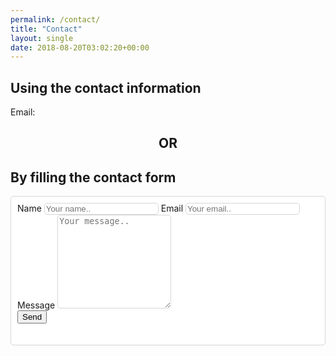 ```yaml
---
permalink: /contact/
title: "Contact"
layout: single
date: 2018-08-20T03:02:20+00:00
---
```

<head>
<link rel="stylesheet" href="/assets/css/resume.css">

<style>
.container {
    border-radius: 5px;
    border-style: solid;
    border-color: #D6D6D6;
    background-color: #ffffff;
    border-width: 1.4px;
    padding: 10px;
    padding-bottom: 20px;
}

input {
  border-radius: 5px;
  border-style: solid;
  border-color: #D6D6D6;
  border-width: 1.4px;
}
input:hover{
  border-color: #0C72C6;
}
form{
  background-color: #ffffff;
}
textarea {
  border-radius: 5px;
  border-style: solid;
  border-color: #D6D6D6;
  border-width: 1.4px;
}
textarea:hover{
  border-color: #0C72C6;
}

</style>
</head>

<h2> Using the contact information </h2>
Email: <carvalho.rexon@gmail.com>

<h2 align = "center"> OR </h2>

<h2> By filling the contact form</h2>

<div class="container">
<form method="POST" action="https://formspree.io/rexon1992@gmail.com">
  <label for="name">Name</label>
  <input type="text" id="name" name="name" placeholder="Your name.." required>
  <label for="email">Email</label>
  <input type="email" id="email" name="email" placeholder="Your email.." required>
  <label for="message">Message</label>
  <textarea id="message" name="message" placeholder="Your message.." style="height:150px"></textarea>
  <div class="alignright"><button class="btn" type="submit">Send</button></div>
</form>
</div>
